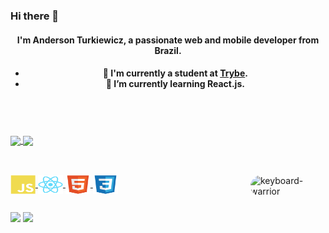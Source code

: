 ### Hi there 👋

<header>
  <h4>I'm Anderson Turkiewicz, a passionate web and mobile developer from Brazil.<h4>
  <ul>
    <li>🔭 I'm currently a student at <a href="https://www.betrybe.com/" target="_blank">Trybe</a>.</li>
    <li>🌱 I’m currently learning React.js.</li>
  </ul>
</header>
<br>
<main>
  <a href="https://github.com/andersontrkz/">
    <img align="center" height="170em" src="https://github-readme-stats.vercel.app/api?username=andersontrkz&hide=stars,issues&count_private=true&show_icons=true&include_all_commits=true&theme=vision-friendly-dark" />
    <img align="center" height="170em" src="https://github-readme-stats.vercel.app/api/top-langs/?username=andersontrkz&layout=compact&theme=vision-friendly-dark" />
  </a>
</main>

  ##

<footer>
  <div style="display: inline_block"><br>
    <a href="https://github.com/andersontrkz/">
      <link rel="stylesheet" href="https://cdn.jsdelivr.net/gh/devicons/devicon@v2.11.0/devicon.min.css">
      <img align="center" alt="js" height="30" width="40" src="https://raw.githubusercontent.com/devicons/devicon/master/icons/javascript/javascript-plain.svg">
      <img align="center" alt="react" height="30" width="40" src="https://raw.githubusercontent.com/devicons/devicon/master/icons/react/react-original.svg">
      <img align="center" alt="html" height="30" width="40" src="https://raw.githubusercontent.com/devicons/devicon/master/icons/html5/html5-original.svg">
      <img align="center" alt="css" height="30" width="40" src="https://raw.githubusercontent.com/devicons/devicon/master/icons/css3/css3-original.svg">
      <img width="120em" align="right" alt="keyboard-warrior" src="https://i.imgur.com/t51HrPx.gif" style="border-radius:20px;">
    </a>
  </div>

  ##
  
  <div>
    <a href = "mailto: trkz.anderson@gmail.com"><img src="https://img.shields.io/badge/-Gmail-%23EA4335?style=for-the-badge&logo=gmail&logoColor=white" target="_blank"></a>
    <a href="https://www.linkedin.com/in/anderson-trkz/" target="_blank"><img src="https://img.shields.io/badge/-LinkedIn-%230077B5?style=for-the-badge&logo=linkedin&logoColor=white" target="_blank"></a>
  </div>
</footer>
